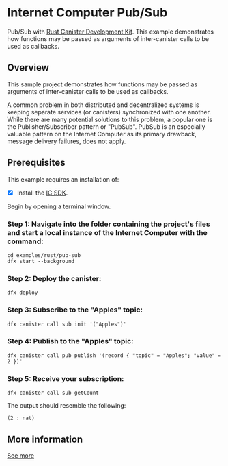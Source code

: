 # Internet Computer Pub/Sub

Pub/Sub with [Rust Canister Development Kit](https://github.com/dfinity/cdk-rs). This example demonstrates how functions may be passed as arguments of inter-canister calls to be used as callbacks.

## Overview

This sample project demonstrates how functions may be passed as arguments of inter-canister calls to be used as callbacks.

A common problem in both distributed and decentralized systems is keeping separate services (or canisters) synchronized with one another. While there are many potential solutions to this problem, a popular one is the Publisher/Subscriber pattern or "PubSub". PubSub is an especially valuable pattern on the Internet Computer as its primary drawback, message delivery failures, does not apply.

## Prerequisites

This example requires an installation of:

- [x] Install the [IC SDK](https://internetcomputer.org/docs/current/developer-docs/setup/install/index.mdx).

Begin by opening a terminal window.

### Step 1: Navigate into the folder containing the project's files and start a local instance of the Internet Computer with the command:

```
cd examples/rust/pub-sub
dfx start --background
```

### Step 2: Deploy the canister:

```
dfx deploy
```

### Step 3: Subscribe to the "Apples" topic:

```
dfx canister call sub init '("Apples")'
```

### Step 4: Publish to the "Apples" topic:

```
dfx canister call pub publish '(record { "topic" = "Apples"; "value" = 2 })'
```

### Step 5: Receive your subscription:

```
dfx canister call sub getCount
```

The output should resemble the following:

```
(2 : nat)
```

## More information

[See more](./NOTE.md)
